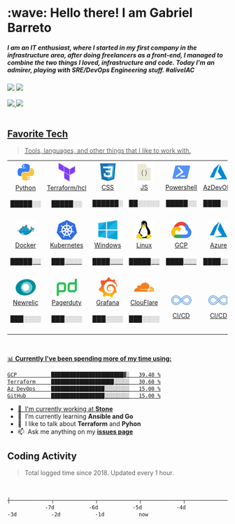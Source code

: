 <h1 align="left" id="macropower-title">:wave: Hello there! I am Gabriel Barreto</h1>
<h5 align="left">I am an IT enthusiast, where I started in my first company in the infrastructure area, after doing freelancers as a front-end, I managed to combine the two things I loved, infrastructure and code. Today I'm an admirer, playing with SRE/DevOps Engineering stuff. #aliveIAC</h5>
<div> 
  <a href = "mailto:gabriel02_barreto@hotmail.com" target="blank"><img src="https://img.shields.io/badge/-Gmail-%23333?style=for-the-badge&logo=outlook&logoColor=white" target="blank"></a>
  <a href="https://www.linkedin.com/in/gabrielbarretods/" target="blank"><img src="https://img.shields.io/badge/-LinkedIn-%230077B5?style=for-the-badge&logo=linkedin&logoColor=white" target="blank"></a> 
</div>

<br>

 <div>
  <a href="https://github.com/gadsilva">
  <img height="180em" src="https://github-readme-stats.vercel.app/api?username=gadsilva&show_icons=true&theme=highcontrast&include_all_commits=true&count_private=true"/>
  <img height="180em" src="https://github-readme-stats.vercel.app/api/top-langs/?username=gadsilva&layout=compact&langs_count=7&theme=highcontrast"/>

</div>

<br>
<h2 align="left" id="macropower-tech">Favorite Tech</h2>

> Tools, languages, and other things that I like to work with.

<table>
  <tr>
  <!-– ##first column -- >
  <!-– #programming language and CI/CD -- >
    <td align="center" width="96">
      <a href="#gadsilva">
        <img src="./img/python-original.png" width="48" height="48" alt="py" />
      </a>
      <br> Python <h5> █████░░ </h5>
    </td> 
    <td align="center" width="96">
      <a href="#gadsilva">
        <img src="./img/tf-original.png" width="48" height="48" alt="tf" />
      </a>
      <br> Terraform/hcl <h5> █████░░ </h5>
    </td>
    <td align="center" width="96">
      <a href="#gadsilva">
        <img src="./img/css-original.png" width="46" height="46" alt="css" />
      </a>
      <br> CSS <h5>  ██████░ </h5>
    </td>
    <td align="center" width="96">
      <a href="#gadsilva">
        <img src="./img/js-original.png" width="46" height="46" alt="js" />
      </a>
      <br>JS <h5> ██░░░░░ </h5>
    </td>
    <td align="center" width="96">
      <a href="#gadsilva">
        <img src="./img/powershell-original.png" width="46" height="46" alt="Powershell" />
      </a>
      <br>Powershell  <h5> █████░░ </h5>
    </td>    
    <!-– #CI/CD / Versionamento -- >
    <td align="center" width="96">
      <a href="#gadsilva">
        <img src="./img/azure-original.png" width="46" height="46" alt="azuredevops" />
      </a>
      <br> AzDevOPs <h5> ████░░░ </h5>
    </td> 
    <td align="center" width="96">
      <a href="#gadsilva" >
        <img src="./img/gitlab-original.png" width="46" height="46" alt="lab" />
      </a>
      <br>  Git Lab <h5> ███░░░░ </h5>
    </td>
    <td align="center" width="96">
      <a href="#gadsilva">
        <img src="./img/github-original.png" width="46" height="46" alt="hub" />
      </a>
      <br>Git Hub <h5> █████░░ </h5>
    </td>    
  </tr>
  <tr>
    <!-– ##Second column -- >
    <!-– # containers-- >
     <td align="center" width="96">
      <a href="#gadsilva">
        <img src="./img/docker-original.png" width="46" height="46" alt="docker" />
      </a>
      <br>Docker <h5> █████░░ </h5>
    </td>
   <td align="center" width="96">
      <a href="#gadsilva">
        <img src="./img/kubernetes-original.png" width="46" height="46" alt="kubernetes" />
      </a>
      <br>Kubernetes  <h5> ███░░░░ </h5>
    </td>
    <!-– #OS -- > 
    <td align="center" width="96">
      <a href="#gadsilva" >
        <img src="./img/win-original.png" width="46" height="46" alt="win" />
      </a>
      <br>Windows <h5> ████░░░ </h5>
    </td>
    <td align="center" width="96">
      <a href="#gadsilva" >
        <img src="./img/linux-original.png" width="46" height="46" alt="linux" />
      </a>
      <br>Linux <h5> █████░░ </h5>
    </td>
    <!-– #Cloud -- > 
    <td align="center" width="96">
      <a href="##gadsilva">
        <img src="./img/gcp-original.png" width="46" height="46" alt="gcp" />
      </a>
      <br>GCP <h5> ████░░░ </h5>
    </td> 
   <td align="center" width="96">
      <a href="#gadsilva">
        <img src="./img/azure-original.png" width="46" height="46" alt="azure" />
      </a>
      <br>Azure <h5> ████░░░ </h5>
    </td>    
   <td align="center" width="96">
      <a href="#gadsilva">
        <img src="./img/aws-original.png" width="46" height="46" alt="aws" />
      </a>
      <br>AWS <h5> ██░░░░░ </h5>
    </td> 
    <!-– #source-code editor -- > 
     <td align="center" width="96">
      <a href="#gadsilva">
        <img src="./img/vscode-original.png" width="46" height="46" alt="vsr" />
      </a>
      <br>VSCode <h5> █████░░ </h5>
    </td>              
  </tr>
  <tr>
  <!-– #third line -- >
  <!-– #Monitoring -- >
    <td align="center"  width="96">
      <a href="#gadsilva">
        <img src="./img/nr-original.png" width="46" height="46" alt="nr" />
      </a>
      <br>Newrelic <h5> ███░░░░ </h5>
    </td>
    <td align="center"  width="96">
      <a href="#gadsilva">
        <img src="./img/pd-original.png" width="46" height="46" alt="pd" />
      </a>
      <br>Pagerduty <h5> ███░░░░ </h5>
    </td>
    <td align="center" width="96">
      <a href="#gadsilva" >
        <img src="./img/grafana-original.png" width="46" height="46" alt="Grafana" />
      </a>
      <br>Grafana <h5> ███░░░░ </h5>
    </td>
    <td align="center" width="96">
      <a href="#gadsilva" >
        <img src="./img/cloudflare-original.png" width="46" height="46" alt="cf" />
      </a>
      <br>ClouFlare <h5> ███░░░░ </h5>
    </td>
    <td align="center" width="96">
      <a href="##gadsilva">
        <img src="./img/cicd-original.png" width="46" height="46" alt="CI/CD" />
      </a>
      <br>CI/CD
    </td>  
    <td align="center" width="96">
      <a href="##gadsilva">
        <img src="./img/cicd-original.png" width="46" height="46" alt="CI/CD" />
      </a>
      <br>CI/CD
    <td align="center" width="96">
      <a href="##gadsilva">
        <img src="./img/cicd-original.png" width="46" height="46" alt="CI/CD" />
      </a>
      <br>CI/CD
    </td>       
    </td>
     <td align="center" width="96">
      <a href="#gadsilva">
        <img src="./img/docker-original.png" width="46" height="46" alt="docker" />
      </a>
      <br>Docker
    </td>           
  </tr>  
</table>
 
<br>

📊 **Currently I've been spending more of my time using:**
<!--START_SECTION:waka-->

```text
GCP           ███████████████████████▓░   39.40 %
Terraform     ████████████████████░░░░░   30.60 %
Az DevOps     █████████████████░░░░░░░░   15.00 %
GitHub        █████████████████░░░░░░░░   15.00 %
```
<!--END_SECTION:waka-->

- :office: &nbsp;I'm currently working at **[Stone]**
- :seedling: &nbsp;I’m currently learning **Ansible and Go**
- :speech_balloon: &nbsp;I like to talk about **Terraform** and **Pyhon**
- :mailbox: &nbsp;Ask me anything on my **[issues page]**



<h2 align="left">Coding Activity</h2>

> Total logged time since 2018. Updated every 1 hour. 

<!-- prettier-ignore-start -->
<!-- START_SECTION:ascii_graph -->

```

             ┼─────────────┬─────────────┬─────────────┬─────────────┬─────────────┬─────────────┬─────────────┤ 
            -7d           -6d           -5d           -4d           -3d           -2d           -1d           now
```

<!-- END_SECTION:ascii_graph -->
<!-- prettier-ignore-end -->

<!-- links -->

[Stone]: https://github.com/stone-payments "Stone"
[issues page]: https://github.com/gadsilva/issues "gadilva/issues"
